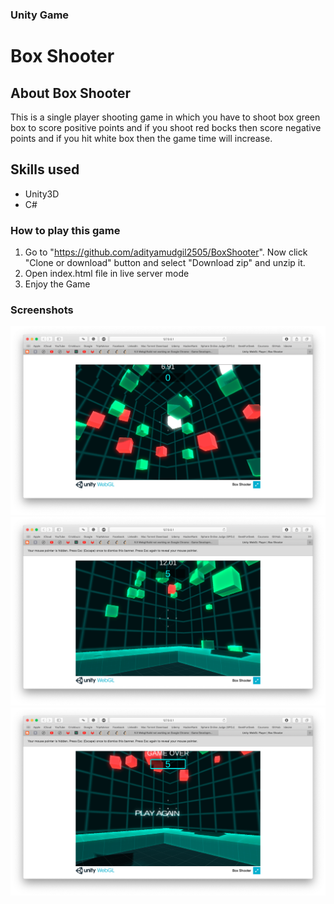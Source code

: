 ### Unity Game
# Box Shooter
## About Box Shooter
This is a single player shooting game in which you have to shoot box green box to score positive points and if you shoot red bocks then score negative points and if you hit white box then the game time will increase.
## Skills used
- Unity3D
- C#
### How to play this game
1. Go to "https://github.com/adityamudgil2505/BoxShooter". Now click "Clone or download" button and select "Download zip" and unzip it.
2. Open index.html file in live server mode
3. Enjoy the Game

### Screenshots
![alt GamePlay01](https://github.com/adityamudgil2505/BoxShooter/blob/master/Screenshots/Screenshot%202019-01-20%20at%2012.36.57%20PM.png)
![alt GamePlay01](https://github.com/adityamudgil2505/BoxShooter/blob/master/Screenshots/Screenshot%202019-01-20%20at%2012.37.26%20PM.png)
![alt GamePlay01](https://github.com/adityamudgil2505/BoxShooter/blob/master/Screenshots/Screenshot%202019-01-20%20at%2012.37.42%20PM.png)
